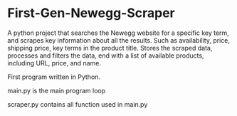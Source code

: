 # First-Gen-Newegg-Scraper
A python project that searches the Newegg website for a specific key term, and scrapes key information about all the results. Such as availability, price, shipping price, key terms in the product title. Stores the scraped data, processes and filters the data, end with a list of available products, including URL, price, and name.

First program written in Python.

main.py is the main program loop

scraper.py contains all function used in main.py
